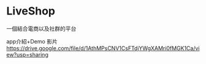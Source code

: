 # LiveShop

一個結合電商以及社群的平台

app介紹+Demo 影片
https://drive.google.com/file/d/1AthMPsCNV1CsFTdjYWgXAMri0fMGK1Ca/view?usp=sharing

